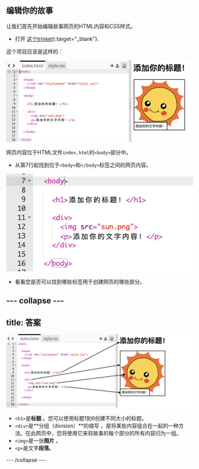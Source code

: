 ## 编辑你的故事

让我们首先开始编辑故事网页的HTML内容和CSS样式。

+ 打开 [这个trinket](http://jumpto.cc/web-story){:target="_blank"}.

这个项目应该是这样的：

![screenshot](images/story-starter.png)

网页内容位于HTML文件`index.html`的`<body>`部分中。

+ 从第7行起找到位于`<body>`和`</body>`标签之间的网页内容。

![screenshot](images/story-html.png)

+ 看看您是否可以找到哪些标签用于创建网页的哪些部分。

## \--- collapse \---

## title: 答案

![screenshot](images/story-elements.png)

+ `<h1>`是**标题** 。您可以使用标题1到6创建不同大小的标题。
+ `<div>`是**分组（division）**的缩写 ，是将某些内容组合在一起的一种方法。在此网页中，您将使用它来将故事的每个部分的所有内容归为一组。
+ `<img>`是一张**图片** 。
+ `<p>`是文字**段落**。

\--- /collapse \---